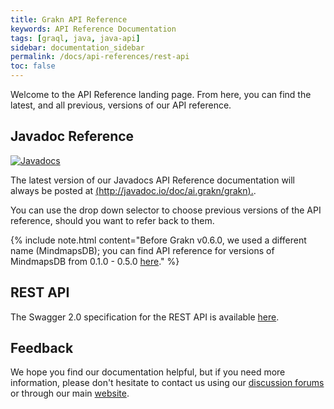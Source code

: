 ```yaml
---
title: Grakn API Reference
keywords: API Reference Documentation
tags: [graql, java, java-api]
sidebar: documentation_sidebar
permalink: /docs/api-references/rest-api
toc: false
---
```


Welcome to the API Reference landing page. From here, you can find the latest, and all previous, versions of our API reference.

## Javadoc Reference

[![Javadocs](https://javadoc.io/badge/ai.grakn/grakn.svg)](https://javadoc.io/doc/ai.grakn/grakn)

The latest version of our Javadocs API Reference documentation will always be posted at [(http://javadoc.io/doc/ai.grakn/grakn).](http://javadoc.io/doc/ai.grakn/grakn).

You can use the drop down selector to choose previous versions of the API reference, should you want to refer back to them.

{% include note.html content="Before Grakn v0.6.0, we used a different name (MindmapsDB); you can find API reference for versions of MindmapsDB from 0.1.0 - 0.5.0 [here](https://javadoc.io/doc/io.mindmaps/mindmaps-core/0.5.0)." %}

## REST API

The Swagger 2.0 specification for the REST API is available
[here](https://github.com/graknlabs/docs/blob/master/api.yaml).

## Feedback
We hope you find our documentation helpful, but if you need more information, please don't hesitate to contact us using our [discussion forums](http://discuss.grakn.ai) or through our main [website](http://www.grakn.ai).

